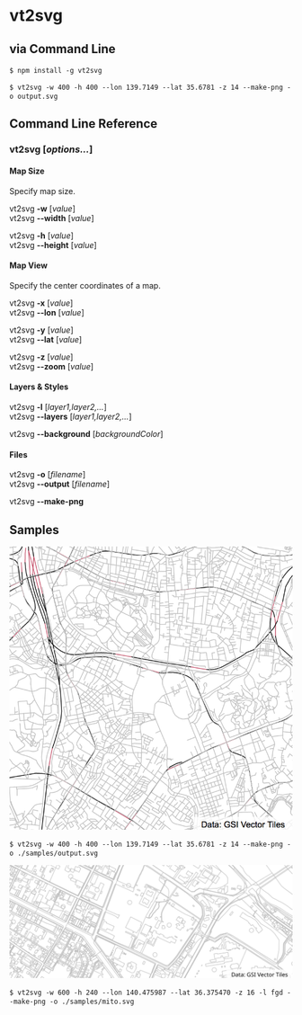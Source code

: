 # vt2svg

## via Command Line

```Shell
$ npm install -g vt2svg
```
```Shell
$ vt2svg -w 400 -h 400 --lon 139.7149 --lat 35.6781 -z 14 --make-png -o output.svg
```

## Command Line Reference

### **vt2svg** [*options...*]

#### Map Size

Specify map size.

vt2svg **-w** [*value*]  
vt2svg **--width** [*value*]

vt2svg **-h** [*value*]  
vt2svg **--height** [*value*]

#### Map View

Specify the center coordinates of a map.

vt2svg **-x** [*value*]  
vt2svg **--lon** [*value*]

vt2svg **-y** [*value*]  
vt2svg **--lat** [*value*]

vt2svg **-z** [*value*]  
vt2svg **--zoom** [*value*]

#### Layers & Styles

vt2svg **-l** [*layer1,layer2,...*]  
vt2svg **--layers** [*layer1,layer2,...*]

vt2svg **--background** [*backgroundColor*]

#### Files

vt2svg **-o** [*filename*]  
vt2svg **--output** [*filename*]

vt2svg **--make-png**

## Samples

![Sample](samples/output.png)

```Shell
$ vt2svg -w 400 -h 400 --lon 139.7149 --lat 35.6781 -z 14 --make-png -o ./samples/output.svg
```

![Sample](samples/mito.svg)

```Shell
$ vt2svg -w 600 -h 240 --lon 140.475987 --lat 36.375470 -z 16 -l fgd --make-png -o ./samples/mito.svg
```

